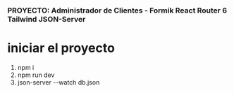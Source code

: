 
### PROYECTO: Administrador de Clientes - Formik React Router 6 Tailwind JSON-Server


# iniciar el proyecto

1) npm i
2) npm run dev 
3) json-server --watch db.json



